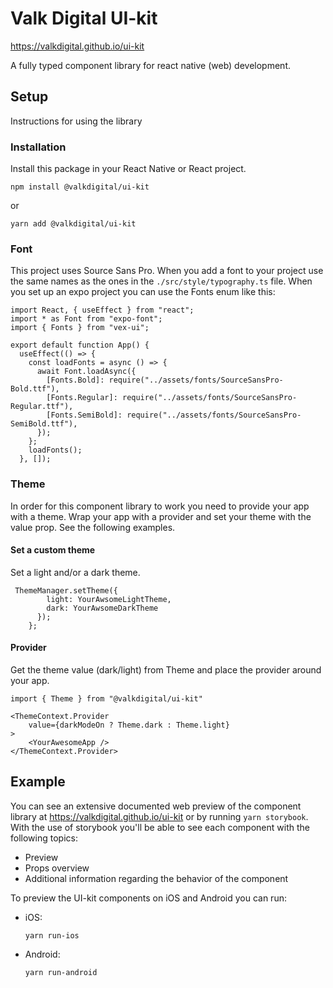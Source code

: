 # Valk Digital UI-kit

https://valkdigital.github.io/ui-kit

A fully typed component library for react native (web) development.

## Setup

Instructions for using the library

### Installation

Install this package in your React Native or React project.

`npm install @valkdigital/ui-kit`

or

`yarn add @valkdigital/ui-kit`

### Font

This project uses Source Sans Pro. When you add a font to your project use the same names as the ones in the `./src/style/typography.ts` file.
When you set up an expo project you can use the Fonts enum like this:

```
import React, { useEffect } from "react";
import * as Font from "expo-font";
import { Fonts } from "vex-ui";

export default function App() {
  useEffect(() => {
    const loadFonts = async () => {
      await Font.loadAsync({
        [Fonts.Bold]: require("../assets/fonts/SourceSansPro-Bold.ttf"),
        [Fonts.Regular]: require("../assets/fonts/SourceSansPro-Regular.ttf"),
        [Fonts.SemiBold]: require("../assets/fonts/SourceSansPro-SemiBold.ttf"),
      });
    };
    loadFonts();
  }, []);
```

### Theme

In order for this component library to work you need to provide your app with a theme.
Wrap your app with a provider and set your theme with the value prop. See the following examples.

#### Set a custom theme

Set a light and/or a dark theme.

```
 ThemeManager.setTheme({
        light: YourAwsomeLightTheme,
        dark: YourAwsomeDarkTheme
      });
    };
```

#### Provider

Get the theme value (dark/light) from Theme and place the provider around your app.

```
import { Theme } from "@valkdigital/ui-kit"

<ThemeContext.Provider
    value={darkModeOn ? Theme.dark : Theme.light}
>
    <YourAwesomeApp />
</ThemeContext.Provider>
```

## Example

You can see an extensive documented web preview of the component library at https://valkdigital.github.io/ui-kit or by running `yarn storybook`. With the use of storybook you'll be able to see each component with the following topics:

- Preview
- Props overview
- Additional information regarding the behavior of the component

To preview the UI-kit components on iOS and Android you can run:

- iOS:

  `yarn run-ios`

- Android:

  `yarn run-android`
